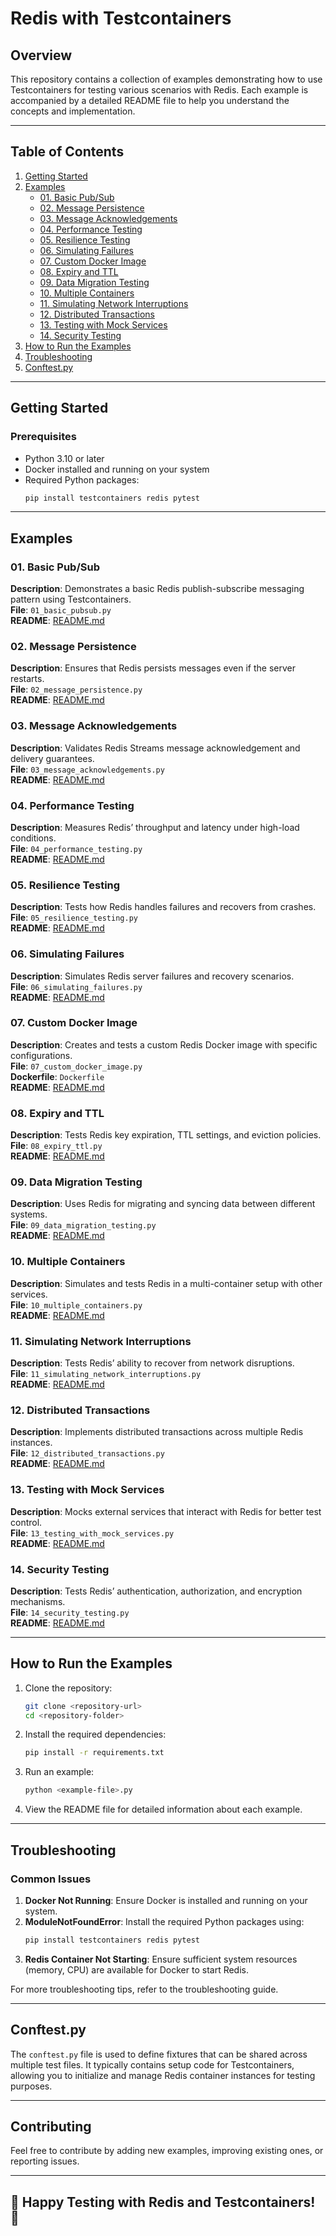 # **Redis with Testcontainers**

## **Overview**
This repository contains a collection of examples demonstrating how to use Testcontainers for testing various scenarios with Redis. Each example is accompanied by a detailed README file to help you understand the concepts and implementation.

---

## **Table of Contents**
1. [Getting Started](#getting-started)
2. [Examples](#examples)
    - [01. Basic Pub/Sub](#01-basic-pub-sub)
    - [02. Message Persistence](#02-message-persistence)
    - [03. Message Acknowledgements](#03-message-acknowledgements)
    - [04. Performance Testing](#04-performance-testing)
    - [05. Resilience Testing](#05-resilience-testing)
    - [06. Simulating Failures](#06-simulating-failures)
    - [07. Custom Docker Image](#07-custom-docker-image)
    - [08. Expiry and TTL](#08-expiry-and-ttl)
    - [09. Data Migration Testing](#09-data-migration-testing)
    - [10. Multiple Containers](#10-multiple-containers)
    - [11. Simulating Network Interruptions](#11-simulating-network-interruptions)
    - [12. Distributed Transactions](#12-distributed-transactions)
    - [13. Testing with Mock Services](#13-testing-with-mock-services)
    - [14. Security Testing](#14-security-testing)
3. [How to Run the Examples](#how-to-run-the-examples)
4. [Troubleshooting](#troubleshooting)
5. [Conftest.py](#conftestpy)

---

## **Getting Started**
### **Prerequisites**
- Python 3.10 or later
- Docker installed and running on your system
- Required Python packages:
  ```bash
  pip install testcontainers redis pytest
  ```

---

## **Examples**

### 01. Basic Pub/Sub
**Description**: Demonstrates a basic Redis publish-subscribe messaging pattern using Testcontainers.  
**File**: `01_basic_pubsub.py`  
**README**: [README.md](01_basic_pubsub/README.md)

### 02. Message Persistence
**Description**: Ensures that Redis persists messages even if the server restarts.  
**File**: `02_message_persistence.py`  
**README**: [README.md](02_message_persistence/README.md)

### 03. Message Acknowledgements
**Description**: Validates Redis Streams message acknowledgement and delivery guarantees.  
**File**: `03_message_acknowledgements.py`  
**README**: [README.md](03_message_acknowledgements/README.md)

### 04. Performance Testing
**Description**: Measures Redis’ throughput and latency under high-load conditions.  
**File**: `04_performance_testing.py`  
**README**: [README.md](04_performance_testing/README.md)

### 05. Resilience Testing
**Description**: Tests how Redis handles failures and recovers from crashes.  
**File**: `05_resilience_testing.py`  
**README**: [README.md](05_resilience_testing/README.md)

### 06. Simulating Failures
**Description**: Simulates Redis server failures and recovery scenarios.  
**File**: `06_simulating_failures.py`  
**README**: [README.md](06_simulating_failures/README.md)

### 07. Custom Docker Image
**Description**: Creates and tests a custom Redis Docker image with specific configurations.  
**File**: `07_custom_docker_image.py`  
**Dockerfile**: `Dockerfile`  
**README**: [README.md](07_custom_docker_image/README.md)

### 08. Expiry and TTL
**Description**: Tests Redis key expiration, TTL settings, and eviction policies.  
**File**: `08_expiry_ttl.py`  
**README**: [README.md](08_expiry_ttl/README.md)

### 09. Data Migration Testing
**Description**: Uses Redis for migrating and syncing data between different systems.  
**File**: `09_data_migration_testing.py`  
**README**: [README.md](09_data_migration_testing/README.md)

### 10. Multiple Containers
**Description**: Simulates and tests Redis in a multi-container setup with other services.  
**File**: `10_multiple_containers.py`  
**README**: [README.md](10_multiple_containers/README.md)

### 11. Simulating Network Interruptions
**Description**: Tests Redis’ ability to recover from network disruptions.  
**File**: `11_simulating_network_interruptions.py`  
**README**: [README.md](11_simulating_network_interruptions/README.md)

### 12. Distributed Transactions
**Description**: Implements distributed transactions across multiple Redis instances.  
**File**: `12_distributed_transactions.py`  
**README**: [README.md](12_distributed_transactions/README.md)

### 13. Testing with Mock Services
**Description**: Mocks external services that interact with Redis for better test control.  
**File**: `13_testing_with_mock_services.py`  
**README**: [README.md](13_testing_with_mock_services/README.md)

### 14. Security Testing
**Description**: Tests Redis’ authentication, authorization, and encryption mechanisms.  
**File**: `14_security_testing.py`  
**README**: [README.md](14_security_testing/README.md)

---

## **How to Run the Examples**

1. Clone the repository:
   ```bash
   git clone <repository-url>
   cd <repository-folder>
   ```

2. Install the required dependencies:
   ```bash
   pip install -r requirements.txt
   ```

3. Run an example:
   ```bash
   python <example-file>.py
   ```

4. View the README file for detailed information about each example.

---

## **Troubleshooting**

### Common Issues
1. **Docker Not Running**: Ensure Docker is installed and running on your system.
2. **ModuleNotFoundError**: Install the required Python packages using:
   ```bash
   pip install testcontainers redis pytest
   ```
3. **Redis Container Not Starting**: Ensure sufficient system resources (memory, CPU) are available for Docker to start Redis.

For more troubleshooting tips, refer to the troubleshooting guide.

---

## **Conftest.py**
The `conftest.py` file is used to define fixtures that can be shared across multiple test files. It typically contains setup code for Testcontainers, allowing you to initialize and manage Redis container instances for testing purposes.

---

## **Contributing**
Feel free to contribute by adding new examples, improving existing ones, or reporting issues.

---

## 🚀 Happy Testing with Redis and Testcontainers! 🎉

